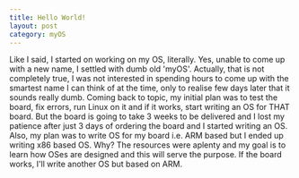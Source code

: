```yaml
---
title: Hello World!
layout: post
category: myOS
---
```


Like I said, I started on working on my OS, literally. Yes, unable to come up with a new name, I settled with dumb old 'myOS'. Actually, that is not completely true, I was not interested in spending hours to come up with the smartest name I can think of at the time, only to realise few days later that it sounds really dumb. Coming back to topic, my initial plan was to test the board, fix errors, run Linux on it and if it works, start writing an OS for THAT board. But the board is going to take 3 weeks to be delivered and I lost my patience after just 3 days of ordering the board and I started writing an OS. Also, my plan was to write OS for my board i.e. ARM based but I ended up writing x86 based OS. Why? The resources were aplenty and my goal is to learn how OSes are designed and this will serve the purpose. If the board works, I'll write another OS but based on ARM.